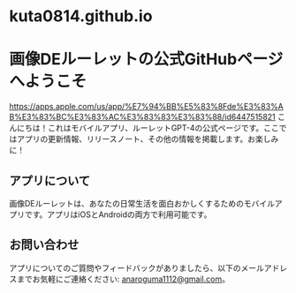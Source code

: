 # kuta0814.github.io
# 画像DEルーレットの公式GitHubページへようこそ
https://apps.apple.com/us/app/%E7%94%BB%E5%83%8Fde%E3%83%AB%E3%83%BC%E3%83%AC%E3%83%83%E3%83%88/id6447515821
こんにちは！これはモバイルアプリ、ルーレットGPT-4の公式ページです。ここではアプリの更新情報、リリースノート、その他の情報を掲載します。お楽しみに！

## アプリについて

画像DEルーレットは、あなたの日常生活を面白おかしくするためのモバイルアプリです。アプリはiOSとAndroidの両方で利用可能です。

## お問い合わせ

アプリについてのご質問やフィードバックがありましたら、以下のメールアドレスまでお気軽にご連絡ください: anaroguma1112@gmail.com。
